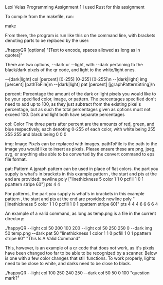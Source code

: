 Lexi Velas Programming Assignment 1
I used Rust for this assignment

To compile from the makefile, run:

make

From there, the program is run like this on the command line, with brackets denoting parts to be replaced by the user:

./happyQR [options] "[Text to encode, spaces allowed as long as in quotes]"

There are two options, --dark or --light, with --dark pertaining to the black/dark pixels of the qr code, and light to the white/light ones.

--[dark|light] col [percent] [0-255] [0-255] [0-255]\n
--[dark|light] img [percent] [pathToFile]\n
--[dark|light] pat [percent] [jgraphPatternString]\n

percent: Percentage
    the amount of the dark or light pixels you would like to be your specified color, image, or pattern. The percentages specified don't need to add up to 100, as they just subtract from the existing pixel's percentage, but as such the total percentages given as options must not exceed 100. Dark and light both have separate percentages

col: Color
    The three parts after percent are the amounts of red, green, and blue respectively, each denoting 0-255 of each color, with white being 255 255 255 and black being 0 0 0

img: Image
    Pixels can be replaced with images. pathToFile is the path to the image you would like to insert as pixels. Please ensure these are png, jpeg, svg, or anything else able to be converted by the convert command to eps file format.

pat: Pattern
    A jgraph pattern can be used in place of flat colors. the part you supply is what's in brackets in this example pattern , the start and pts at the end are provided:
        newline poly [\"linethickness 5 color 1 1 0 pcfill 1 0 1 ppattern stripe 60\"] pts  4 4


For patterns, the part you supply is what's in brackets in this example pattern , the start and pts at the end are provided:
    newline poly "[linethickness 5 color 1 1 0 pcfill 1 0 1 ppattern stripe 60]" pts  4 4  4 6  6 6  6 4


An example of a valid command, as long as temp.png is a file in the current directory:

./happyQR --light col 50 200 100 200 --light col 50 250 250 0 --dark img 50 temp.png --dark pat 50 "linethickness 1 color 1 1 0 pcfill 1 0 1 ppattern stripe 60" "This Is A Valid Command"

This, however, is an example of a qr code that does not work, as it's pixels have been changed too far to be able to be recognized by a scanner. Below is one with a few color changes that still functions. To work properly, lights need to be close to white, and darks need to be close to black.

./happyQR --light col 100 250 240 250 --dark col 50 50 0 100 "question mark?"